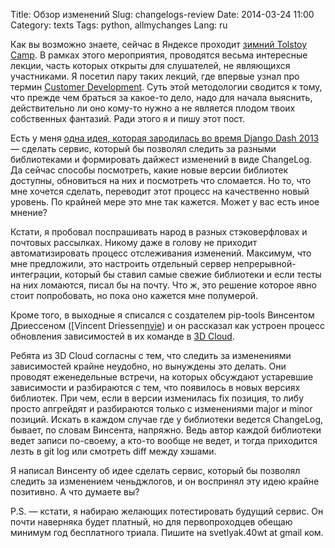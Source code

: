 Title: Обзор изменений
Slug: changelogs-review
Date: 2014-03-24 11:00
Category: texts
Tags: python, allmychanges
Lang: ru

Как вы возможно знаете, сейчас в Яндексе проходит [зимний Tolstoy Camp][camp]. В рамках этого мероприятия, проводятся весьма интересные лекции, часть которых открыты для слушателей, не являющихся участниками. Я посетил пару таких лекций, где впервые узнал про термин [Customer Development][]. Суть этой методологии сводится к тому, что прежде чем браться за какое-то дело, надо для начала выяснить, действительно ли оно кому-то нужно а не является плодом твоих собственных фантазий. Ради этого я и пишу этот пост.

Есть у меня [одна идея, которая зародилась во время Django Dash 2013][allmychanges] — сделать сервис, который бы позволял следить за разными библиотеками и формировать дайжест изменений в виде ChangeLog. Да сейчас способы посмотреть, какие новые версии библиотек доступны, обновиться на них и посмотреть что сломается. Но то, что мне хочется сделать, переводит этот процесс на качественно новый уровень. По крайней мере это мне так кажется. Может у вас есть иное мнение?

Кстати, я пробовал поспрашивать народ в разных стэковерфловах и почтовых рассылках. Никому даже в голову не приходит автоматизировать процесс отслеживания изменений. Максимум, что мне предложили, это настроить отдельный сервер непрерывной-интеграции, который бы ставил самые свежие библиотеки и если тесты на них ломаются, писал бы на почту. Что ж, это решение которое явно стоит попробовать, но пока оно кажется мне полумерой.

Кроме того, в выходные я списался с создателем pip-tools Винсентом Дриессеном ([Vincent Driessen[nvie]) и он рассказал как устроен процесс обновления зависимостей в их команде в [3D Cloud][3dcloud].

Ребята из 3D Cloud согласны с тем, что следить за изменениями зависимостей крайне неудобно, но вынуждены это делать. Они проводят еженедельные встречи, на которых обсуждают устаревшие зависимости и разбираются с тем, что появилось в новых версиях библиотек. При чем, если в версии изменилась fix позиция, то либу просто апгрейдят и разбираются только с изменениями major и minor позиций. Искать в каждом случае где у библиотеки ведется ChangeLog, бывает, по словам Винсента, напряжно. Ведь автор каждой библиотеки ведет записи по-своему, а кто-то вообще не ведет, и тогда приходится лезть в git log или смотреть diff между хэшами.

Я написал Винсенту об идее сделать сервис, который бы позволял следить за изменением ченьджлогов, и он воспринял эту идею крайне позитивно. А что думаете вы?

P.S. — кстати, я набираю желающих потестировать будущий сервис. Он почти наверняка будет платный, но для первопроходцев обещаю минимум год бесплатного триала. Пишите на svetlyak.40wt at gmail ком.

[nvie]: https://github.com/nvie
[3dcloud]: http://3rdcloud.com/
[camp]: http://tech.yandex.ru/education/tolstoycamp/march2014/
[Customer Development]: http://dimaslennikov.ru/faq/customer-development-eto/
[allmychanges]: http://allmychanges.com